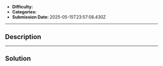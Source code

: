 # 

- **Difficulty:** 
- **Categories:** 
- **Submission Date:** 2025-05-15T23:57:08.430Z

---

## Description


---

## Solution

```

```
